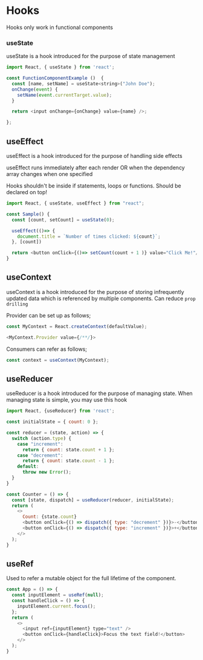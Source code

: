 # Hooks

Hooks only work in functional components

### useState

useState is a hook introduced for the purpose of state management

```js
import React, { useState } from 'react';

const FunctionComponentExample ()  {
  const [name, setName] = useState<string>("John Doe");
  onChange(event) {
    setName(event.currentTarget.value);
  }

  return <input onChange={onChange} value={name} />;

};
```

## useEffect

useEffect is a hook introduced for the purpose of handling side effects

useEffect runs immediately after each render OR when the dependency array changes when one specified

Hooks shouldn't be inside if statements, loops or functions. Should be declared on top!

```js
import React, { useState, useEffect } from "react";

const Sample() {
  const [count, setCount] = useState(0);

  useEffect(()=> {
    document.title = `Number of times clicked: ${count}`;
  }, [count])

  return <button onClick={()=> setCount(count + 1 )} value="Click Me!"/>
}

```

## useContext

useContext is a hook introduced for the purpose of storing infrequently updated data which is referenced by multiple components. Can reduce `prop drilling`

Provider can be set up as follows;

```js
const MyContext = React.createContext(defaultValue);

<MyContext.Provider value={/**/}>

```

Consumers can refer as follows;

```js
const context = useContext(MyContext);
```

## useReducer

useReducer is a hook introduced for the purpose of managing state. When managing state is simple, you may use this hook

```js
import React, {useReducer} from 'react';

const initialState = { count: 0 };

const reducer = (state, action) => {
  switch (action.type) {
    case "increment":
      return { count: state.count + 1 };
    case "decrement":
      return { count: state.count - 1 };
    default:
      throw new Error();
  }
}

const Counter = () => {
  const [state, dispatch] = useReducer(reducer, initialState);
  return (
    <>
      Count: {state.count}
      <button onClick={() => dispatch({ type: "decrement" })}>-</button>
      <button onClick={() => dispatch({ type: "increment" })}>+</button>
    </>
  );
}
```

## useRef

Used to refer a mutable object for the full lifetime of the component. 

```js
const App = () => {
  const inputElement = useRef(null);
  const handleClick = () => {    
    inputElement.current.focus();
  };
  return (
    <>
      <input ref={inputElement} type="text" />
      <button onClick={handleClick}>Focus the text field!</button>
    </>
  );
}
```
